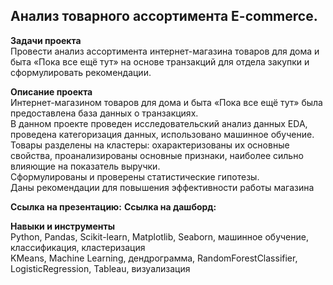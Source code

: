 ## Анализ товарного ассортимента E-commerce.
**Задачи проекта**   
Провести анализ ассортимента интернет-магазина товаров для дома и быта «Пока все ещё тут» на основе транзакций для отдела закупки и сформулировать рекомендации. 

**Описание проекта**   
Интернет-магазином товаров для дома и быта «Пока все ещё тут» была предоставлена база данных о транзакциях.  
В данном проекте проведен исследовательский анализ данных EDA, проведена категоризация данных, использовано машинное обучение.   
Товары разделены на кластеры: охарактеризованы их основные свойства, проанализированы основные признаки, наиболее сильно влияющие на показатель выручки.   
Сформулированы и проверены статистические гипотезы.   
Даны рекомендации для повышения эффективности работы магазина


**Ссылка на презентацию:** 
**Ссылка на дашборд:**   


**Навыки и инструменты**    
Python, Pandas, Scikit-learn, Matplotlib, Seaborn, машинное обучение, классификация, кластеризация  
KMeans, Machine Learning, дендрограмма, RandomForestClassifier, LogisticRegression, Tableau, визуализация
